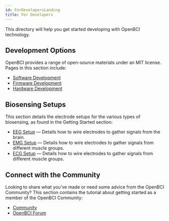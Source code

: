 ```yaml
---
id: ForDevelopersLanding
title: For Developers
---
```


This directory will help you get started developing with OpenBCI technology.

## Development Options

OpenBCI provides a range of open-source materials under an MIT license. Pages in this section include:

* [Software Development](11ForDevelopers/01-SoftwareDevelopment.md)
* [Firmware Development](11ForDevelopers/02-FirmwareDevelopment.md)
* [Hardware Development](11ForDevelopers/03-HardwareDevelopment.md)

## Biosensing Setups
This section details the electrode setups for the various types of biosensing, as found in the Getting Started section:

* [EEG Setup](01GettingStarted/02-Biosensing-Setups/01-EEG-Setup.md) — Details how to wire electrodes to gather signals from the brain.
* [EMG Setup](01GettingStarted/02-Biosensing-Setups/02-EMG-Setup.md) — Details how to wire electrodes to gather signals from different muscle groups.
* [ECG Setup](01GettingStarted/02-Biosensing-Setups/03-ECG-Setup.md) — Details how to wire electrodes to gather signals from different muscle groups.

## Connect with the Community
Looking to share what you've made or need some advice from the OpenBCI Community? This section contains the tutorial about getting started as a member of the OpenBCI Community:
* [Community](01GettingStarted/03-Community/13-Community_Instructions.md)
* [OpenBCI Forum](https://openbci.com/forum)
